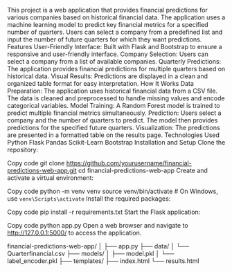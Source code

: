 This project is a web application that provides financial predictions for various companies based on historical financial data. The application uses a machine learning model to predict key financial metrics for a specified number of quarters. Users can select a company from a predefined list and input the number of future quarters for which they want predictions.
Features
User-Friendly Interface: Built with Flask and Bootstrap to ensure a responsive and user-friendly interface.
Company Selection: Users can select a company from a list of available companies.
Quarterly Predictions: The application provides financial predictions for multiple quarters based on historical data.
Visual Results: Predictions are displayed in a clean and organized table format for easy interpretation.
How It Works
Data Preparation: The application uses historical financial data from a CSV file. The data is cleaned and preprocessed to handle missing values and encode categorical variables.
Model Training: A Random Forest model is trained to predict multiple financial metrics simultaneously.
Prediction: Users select a company and the number of quarters to predict. The model then provides predictions for the specified future quarters.
Visualization: The predictions are presented in a formatted table on the results page.
Technologies Used
Python
Flask
Pandas
Scikit-Learn
Bootstrap
Installation and Setup
Clone the repository:

Copy code
git clone https://github.com/yourusername/financial-predictions-web-app.git
cd financial-predictions-web-app
Create and activate a virtual environment:

Copy code
python -m venv venv
source venv/bin/activate  # On Windows, use `venv\Scripts\activate`
Install the required packages:

Copy code
pip install -r requirements.txt
Start the Flask application:

Copy code
python app.py
Open a web browser and navigate to http://127.0.0.1:5000/ to access the application.

financial-predictions-web-app/
│
├── app.py
├── data/
│   └── Quarterfinancial.csv
├── models/
│   ├── model.pkl
│   └── label_encoder.pkl
├── templates/
    ├── index.html
    └── results.html

